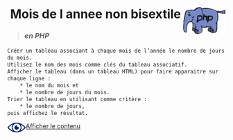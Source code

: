 #  **Mois de l annee non bisextile** <img align="right" src="../../src/img/php.gif" alt="PHP" title="PHP" widht="auto" height="64px">
> ### ***en PHP***

    Créer un tableau associant à chaque mois de l’année le nombre de jours du mois.
    Utilisez le nom des mois comme clés du tableau associatif.
    Afficher le tableau (dans un tableau HTML) pour faire apparaitre sur chaque ligne :
        * le nom du mois et
        * le nombre de jours du mois.
    Trier le tableau en utilisant comme critère :
        * le nombre de jours,
    puis affichez le résultat.

<img align="left" src="../../src/icon/eye.png" alt="see content" title="see content" widht="auto" height="24px"> [Afficher le contenu](https://github.com/MiKL5/afpaDev/blob/master/projets/record/instructions4use.md "Instructions")